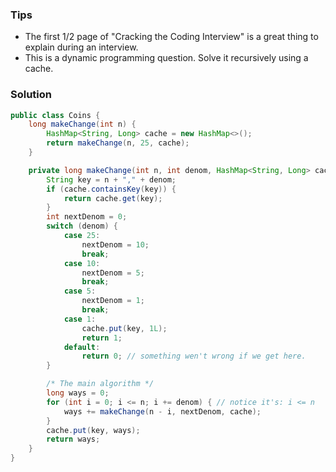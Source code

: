 ### Tips

- The first 1/2 page of "Cracking the Coding Interview" is a great thing to explain during an interview.
- This is a dynamic programming question. Solve it recursively using a cache.

### Solution

```java
public class Coins {
    long makeChange(int n) {
        HashMap<String, Long> cache = new HashMap<>();
        return makeChange(n, 25, cache);
    }

    private long makeChange(int n, int denom, HashMap<String, Long> cache) {
        String key = n + "," + denom;
        if (cache.containsKey(key)) {
            return cache.get(key);
        }
        int nextDenom = 0;
        switch (denom) {
            case 25:
                nextDenom = 10;
                break;
            case 10:
                nextDenom = 5;
                break;
            case 5:
                nextDenom = 1;
                break;
            case 1:
                cache.put(key, 1L);
                return 1;
            default:
                return 0; // something wen't wrong if we get here.
        }

        /* The main algorithm */
        long ways = 0;
        for (int i = 0; i <= n; i += denom) { // notice it's: i <= n
            ways += makeChange(n - i, nextDenom, cache);
        }
        cache.put(key, ways);
        return ways;
    }
}
```
